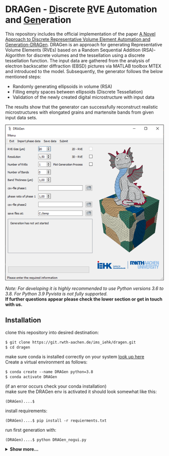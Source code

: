 <h1> DRAGen - <ins>D</ins>iscrete <ins>R</ins>VE <ins>A</ins>utomation and <ins>Gen</ins>eration</h1>
<!--**D**iscrete **R**VE **A**utomation and **Gen**eration-->

<!--## Overview-->
<!--![logo](docs/GUI.PNG)-->

This repository includes the official implementation of the paper [A Novel Approach to Discrete Representative Volume Element Automation and Generation-DRAGen](https://www.mdpi.com/1996-1944/13/8/1887). 
DRAGen is an approach for generating Representative Volume Elements (RVEs) based on a Random Sequential Addition (RSA)-Algorithm for discrete volumes and the tessellation using a discrete tessellation function. The input data are gathered from the analysis of electron backscatter diffraction (EBSD) pictures via MATLAB toolbox MTEX and introduced to the model. Subsequently, the generator follows the below mentioned steps:

* Randomly generating ellipsoids in volume (RSA)
* Filling empty spaces between ellipsoids (Discrete Tessellation)
* Validation of the newly created digital microstructure with input data

The results show that the generator can successfully reconstruct realistic microstructures with elongated grains and martensite bands from given input data sets.

![logo](docs/GUI.PNG)

_Note: For developing it is highly recommended to use Python versions 3.6 to 3.8. For Python 3.9 Pyvista is not fully supported._<br>
**If further questions appear please check the lower section or get in touch with us.**


## Installation
clone this repository into desired destination:<br>
```
$ git clone https://git.rwth-aachen.de/ims_iehk/dragen.git
$ cd dragen
```
make sure conda is installed correctly on your system [look up here](https://docs.conda.io/projects/conda/en/latest/user-guide/install/index.html)<br>
Create a virtual environment as follows:<br>
```
$ conda create --name DRAGen python=3.8
$ conda activate DRAGen
```
(if an error occurs check your conda installation)<br>
make sure the DRAGen env is activated it should look somewhat like this:<br>
```
(DRAGen)....$ 
```
install requirements:<br>
```
(DRAGen)....$ pip install -r requierments.txt
```
run first generation with:<br>
```
(DRAGen)....$ python DRAGen_nogui.py
```


<details>
<summary><b>Show more...<b></summary>



## Input data

<!--* a: grain radius (**mandatory**)
* b: grain radius (optional, default = a )
* c: grain radius (optional, default = a)
* alpha: grain slope in x-y-plane (optional, default = 0)
* beta: grain slope in other plane (not yet implemented)
* phi1: euler angle (optional, default: random)
* PHI: euler angle (optional, default: random)
* phi2: euler angle (optional, default: random)<br>-->


| Header: | a | b | c | alpha | beta | phi1 | PHI | phi2 |
| --- | :---: | :---: | :---: | :---: | :---: | :---: | :---: | :---: |
| **Description:** | grain radius | grain radius | grain radius | grain slope<br>x-y-plane | _soon_ | euler ang. | euler ang. | euler ang. |
| **Required:** | mandatory | optional | optional | optional | _soon_ | optional | optional | optional |
| **Default:** |  | a | a | 0 | _soon_ | random | random | random |

<br>
DRAGen takes .csv files as input. Theses files must contain <ins>at least one radius</ins> for each grain. This radius has to be called <em>a</em> in the header.
<br><ins>Optional parameters</ins> are:

1. _b_ and _c_ as second and third radius of each grain (ellipsoids are created).<br> _a_ is assumed to be oriented with the rolling direction and is aligned with x-axis,
_b_ is aligned with y-axis and _c_ with z-axis.<br>
2. If a slope relative to x-axis is detected (rotation in x-y-plane, around z-axis), _alpha_ can be used to implement this slope on the grains.<br>
_beta_ will be implemented in the future and will be a rotation around x- or y-axis.<br>
3. The texture can be defined with the parameters _phi1_, _PHI_ and _phi2_.

## Output Data

In V.1.0_b, the output files are Abaqus input files designed for the use with the ICAMS-Crystal-plysticity model. Therefore, the subroutine-files are needed for a successfull analysis.

* Periodic boundary conditions (PBC): BottomToTop.inp, FrontToRear.inp, LeftToRight.inp, Corners.inp, Edges.inp, Nsets.inp, VerticeSets.inp
* CP-model data (euler angles and grain size): graindata.inp
* RVE: RVE_smooth.inp
* RVE in arry: RVE_Numpy.npy (not needed at the moment!)

It is distiguished between a plastic phase (Phase 1, e.g. Ferrite) purely elastic phase (Phase 2, e.g. Martensite) and . Extensions to more then two phases are in the making.


## Input generator

One additional feature of our system is the generation of statistically representative microstructur using **Generative Adversarial Networks**, a method from the field of deep learning. With our CWGAN-GP, it is possible to generate an unlimited amount of vaild synthetical microstructure. Possible for "normal" grain data, inclusions and even damage (coming soon!). For more information, see our article on the basic idea of using a WGAN (https://www.mdpi.com/1996-1944/13/19/4236) and our IDDRG post on the CWGAN-GP (coming shortly after publishing).

## Latest Version
* DRAGen.V.1.0_b


## Support

* DRAGen Support <DRAGen@iehk.rwth-aachen.de>

Please use one of the following keywords for your issue as e-mail subject:
* General problems
* RSA error
* Tesselation error
* Mesher error
* Substructure
* Inclusions
* Bands


</details>
